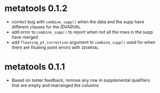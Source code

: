 # metatools 0.1.2
* correct bug with `combine_supp()` when the data and the supp have different classes for the IDVARVAL
* add error to `combine_supp()` to report when not all the rows in the supp have merged
* add `floating_pt_correction` argument to `combine_supp()` used for when there are floating point errors with `IDVARVAL`


# metatools 0.1.1

* Based on tester feedback, remove any row in supplemental qualifiers that are empty and rearranged the columns


